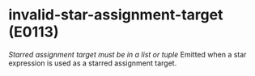 # invalid-star-assignment-target (E0113)
*Starred assignment target must be in a list or tuple* Emitted when a
star expression is used as a starred assignment target.

